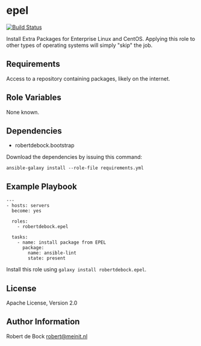 epel
=========

[![Build Status](https://travis-ci.org/robertdebock/ansible-role-epel.svg?branch=master)](https://travis-ci.org/robertdebock/ansible-role-epel)

Install Extra Packages for Enterprise Linux and CentOS.
Applying this role to other types of operating systems will simply "skip" the job.

Requirements
------------

Access to a repository containing packages, likely on the internet.

Role Variables
--------------

None known.

Dependencies
------------

- robertdebock.bootstrap

Download the dependencies by issuing this command:
```
ansible-galaxy install --role-file requirements.yml
```

Example Playbook
----------------

```
---
- hosts: servers
  become: yes

  roles:
    - robertdebock.epel

  tasks:
    - name: install package from EPEL
      package:
        name: ansible-lint
        state: present    
```

Install this role using `galaxy install robertdebock.epel`.

License
-------

Apache License, Version 2.0

Author Information
------------------

Robert de Bock <robert@meinit.nl>
